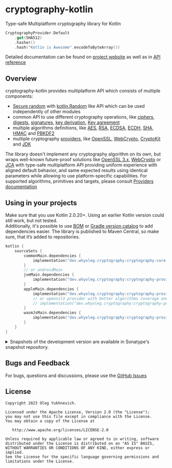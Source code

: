 # cryptography-kotlin

Type-safe Multiplatform cryptography library for Kotlin

```kotlin
CryptographyProvider.Default
    .get(SHA512)
    .hasher()
    .hash("Kotlin is Awesome".encodeToByteArray())
```

Detailed documentation can be found on
[project website](https://whyoleg.github.io/cryptography-kotlin/) as well as in
[API reference](https://whyoleg.github.io/cryptography-kotlin/api/)

## Overview

cryptography-kotlin provides multiplatform API which consists of multiple components:

* [Secure random][Secure random] with [kotlin.Random][kotlin.Random] like API which can be used independently of other modules
* common API to use different cryptography operations,
  like [ciphers][ciphers], [digests][digests], [signatures][signatures], [key derivation][key derivation], [Key agreement][Key agreement]
* multiple algorithms definitions, like [AES][AES], [RSA][RSA], [ECDSA][ECDSA], [ECDH][ECDH], [SHA][SHA256], [HMAC][HMAC]
  and [PBKDF2][PBKDF2]
* multiple cryptography [providers][providers], like [OpenSSL][OpenSSL], [WebCrypto][WebCrypto], [CryptoKit][CryptoKit] and [JDK][JDK]

The library doesn't implement any cryptography algorithm on its own, but wraps well-known future-proof solutions
like [OpenSSL 3.x](https://www.openssl.org), [WebCrypto](https://developer.mozilla.org/en-US/docs/Web/API/Web_Crypto_API)
or [JCA](https://docs.oracle.com/en/java/javase/17/security/java-cryptography-architecture-jca-reference-guide.html)
with type-safe multiplatform API providing uniform experience with aligned default behavior,
and same expected results using identical parameters while allowing to use platform-specific capabilities.
For supported algorithms, primitives and targets, please consult [Providers documentation][providers]

## Using in your projects

Make sure that you use Kotlin 2.0.20+.
Using an earlier Kotlin version could still work, but not tested.  
Additionally, it's possible to use [BOM][BOM] or [Gradle version catalog][Gradle version catalog] to add dependencies easier.
The library is published to Maven Central, so make sure, that it’s added to repositories.

```kotlin
kotlin {
    sourceSets {
        commonMain.dependencies {
            implementation("dev.whyoleg.cryptography:cryptography-core:0.4.0")
        }
        // or androidMain
        jvmMain.dependencies {
            implementation("dev.whyoleg.cryptography:cryptography-provider-jdk:0.4.0")
        }
        appleMain.dependencies {
            implementation("dev.whyoleg.cryptography:cryptography-provider-apple:0.4.0")
            // or openssl3 provider with better algorithms coverage and other native targets support  
            // implementation("dev.whyoleg.cryptography:cryptography-provider-openssl3-prebuilt:0.4.0")
        }
        wasmJsMain.dependencies {
            implementation("dev.whyoleg.cryptography:cryptography-provider-webcrypto:0.4.0")
        }
    }
}
```

<details>
<summary>Snapshots of the development version are available in Sonatype's snapshot repository.</summary>
<p>

```kotlin
repositories {
    maven("https://central.sonatype.com/repository/maven-snapshots/")
}
dependencies {
    implementation("dev.whyoleg.cryptography:cryptography-core:0.5.0-SNAPSHOT")
}
```

</p>
</details>

## Bugs and Feedback

For bugs, questions and discussions, please use the [GitHub Issues](https://github.com/whyoleg/cryptography-kotlin/issues)

## License

    Copyright 2023 Oleg Yukhnevich.

    Licensed under the Apache License, Version 2.0 (the "License");
    you may not use this file except in compliance with the License.
    You may obtain a copy of the License at

       http://www.apache.org/licenses/LICENSE-2.0

    Unless required by applicable law or agreed to in writing, software
    distributed under the License is distributed on an "AS IS" BASIS,
    WITHOUT WARRANTIES OR CONDITIONS OF ANY KIND, either express or implied.
    See the License for the specific language governing permissions and
    limitations under the License.

[Secure random]: https://whyoleg.github.io/cryptography-kotlin/modules/cryptography-random

[kotlin.Random]: https://kotlinlang.org/api/latest/jvm/stdlib/kotlin.random/-random/

[ciphers]: https://whyoleg.github.io/cryptography-kotlin/api/cryptography-core/dev.whyoleg.cryptography.operations/-cipher/index.html

[digests]: https://whyoleg.github.io/cryptography-kotlin/api/cryptography-core/dev.whyoleg.cryptography.operations/-hasher/index.html

[signatures]: https://whyoleg.github.io/cryptography-kotlin/api/cryptography-core/dev.whyoleg.cryptography.operations/-signature-generator/index.html

[key derivation]: https://whyoleg.github.io/cryptography-kotlin/api/cryptography-core/dev.whyoleg.cryptography.operations/-secret-derivation/index.html

[Key agreement]: https://whyoleg.github.io/cryptography-kotlin/api/cryptography-core/dev.whyoleg.cryptography.operations/-shared-secret-derivation/index.html

[SHA256]: https://whyoleg.github.io/cryptography-kotlin/api/cryptography-core/dev.whyoleg.cryptography.algorithms/-s-h-a256/index.html

[AES]: https://whyoleg.github.io/cryptography-kotlin/api/cryptography-core/dev.whyoleg.cryptography.algorithms/-a-e-s/index.html

[HMAC]: https://whyoleg.github.io/cryptography-kotlin/api/cryptography-core/dev.whyoleg.cryptography.algorithms/-h-m-a-c/index.html

[RSA]: https://whyoleg.github.io/cryptography-kotlin/api/cryptography-core/dev.whyoleg.cryptography.algorithms/-r-s-a/index.html

[ECDSA]: https://whyoleg.github.io/cryptography-kotlin/api/cryptography-core/dev.whyoleg.cryptography.algorithms/-e-c-d-s-a/index.html

[ECDH]: https://whyoleg.github.io/cryptography-kotlin/api/cryptography-core/dev.whyoleg.cryptography.algorithms/-e-c-d-h/index.html

[PBKDF2]: https://whyoleg.github.io/cryptography-kotlin/api/cryptography-core/dev.whyoleg.cryptography.algorithms/-p-b-k-d-f2/index.html

[HKDF]: https://whyoleg.github.io/cryptography-kotlin/api/cryptography-core/dev.whyoleg.cryptography.algorithms/-h-k-d-f/index.html

[providers]: https://whyoleg.github.io/cryptography-kotlin/providers/

[OpenSSL]: https://whyoleg.github.io/cryptography-kotlin/modules/cryptography-provider-openssl3/

[WebCrypto]: https://whyoleg.github.io/cryptography-kotlin/modules/cryptography-provider-webcrypto/

[CryptoKit]: https://developer.apple.com/documentation/cryptokit/

[JDK]: https://whyoleg.github.io/cryptography-kotlin/modules/cryptography-provider-jdk/

[BOM]: https://whyoleg.github.io/cryptography-kotlin/bom/

[Gradle version catalog]: https://whyoleg.github.io/cryptography-kotlin/gradle-version-catalog/
